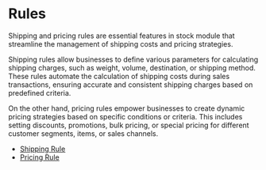 # Rules 
Shipping and pricing rules are essential features in stock module that streamline the management of shipping costs and pricing strategies.

Shipping rules allow businesses to define various parameters for calculating shipping charges, such as weight, volume, destination, or shipping method. These rules automate the calculation of shipping costs during sales transactions, ensuring accurate and consistent shipping charges based on predefined criteria.

On the other hand, pricing rules empower businesses to create dynamic pricing strategies based on specific conditions or criteria. This includes setting discounts, promotions, bulk pricing, or special pricing for different customer segments, items, or sales channels.

* <ins>[Shipping Rule](shipping_rule.md)</ins>
* <ins>[Pricing Rule](pricing_rule.md)</ins>